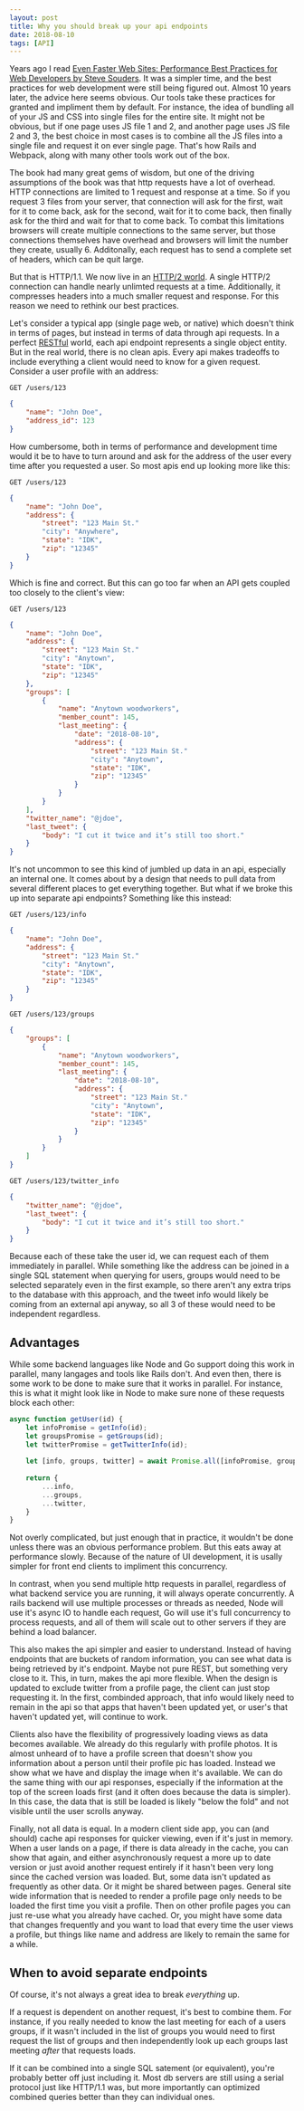 ```yaml
---
layout: post
title: Why you should break up your api endpoints
date: 2018-08-10
tags: [API]
---
```


Years ago I read [Even Faster Web Sites: Performance Best Practices for Web Developers by Steve Souders](https://www.amazon.com/Even-Faster-Web-Sites-Performance/dp/0596522304). It was a simpler time, and the best practices for web development were still being figured out. Almost 10 years later, the advice here seems obvious. Our tools take these practices for granted and impliment them by default. For instance, the idea of bundling all of your JS and CSS into single files for the entire site. It might not be obvious, but if one page uses JS file 1 and 2, and another page uses JS file 2 and 3, the best choice in most cases is to combine all the JS files into a single file and request it on ever single page. That's how Rails and Webpack, along with many other tools work out of the box.

The book had many great gems of wisdom, but one of the driving assumptions of the book was that http requests have a lot of overhead. HTTP connections are limited to 1 request and response at a time. So if you request 3 files from your server, that connection will ask for the first, wait for it to come back, ask for the second, wait for it to come back, then finally ask for the third and wait for that to come back. To combat this limitations browsers will create multiple connections to the same server, but those connections themselves have overhead and browsers will limit the number they create, usually 6. Additonally, each request has to send a complete set of headers, which can be quit large.

But that is HTTP/1.1. We now live in an [HTTP/2 world](https://caniuse.com/#feat=http2). A single HTTP/2 connection can handle nearly unlimted requests at a time. Additionally, it compresses headers into a much smaller request and response. For this reason we need to rethink our best practices.

Let's consider a typical app (single page web, or native) which doesn't think in terms of pages, but instead in terms of data through api requests. In a perfect [RESTful](https://en.wikipedia.org/wiki/Representational_state_transfer) world, each api endpoint represents a single object entity. But in the real world, there is no clean apis. Every api makes tradeoffs to include everything a client would need to know for a given request. Consider a user profile with an address:

`GET /users/123`

```json
{
	"name": "John Doe",
	"address_id": 123
}
```

How cumbersome, both in terms of performance and development time would it be to have to turn around and ask for the address of the user every time after you requested a user. So most apis end up looking more like this:

`GET /users/123`

```json
{
	"name": "John Doe",
	"address": {
		"street": "123 Main St."
		"city": "Anywhere",
		"state": "IDK",
		"zip": "12345"
	}
}
```

Which is fine and correct. But this can go too far when an API gets coupled too closely to the client's view:

`GET /users/123`

```json
{
	"name": "John Doe",
	"address": {
		"street": "123 Main St."
		"city": "Anytown",
		"state": "IDK",
		"zip": "12345"
	},
	"groups": [
		{
			"name": "Anytown woodworkers",
			"member_count": 145,
			"last_meeting": {
				"date": "2018-08-10",
				"address": {
					"street": "123 Main St."
					"city": "Anytown",
					"state": "IDK",
					"zip": "12345"
				}
			}
		}
	],
	"twitter_name": "@jdoe",
	"last_tweet": {
		"body": "I cut it twice and it’s still too short."
	}
}
```

It's not uncommon to see this kind of jumbled up data in an api, especially an internal one. It comes about by a design that needs to pull data from several different places to get everything together. But what if we broke this up into separate api endpoints? Something like this instead:

`GET /users/123/info`

```json
{
	"name": "John Doe",
	"address": {
		"street": "123 Main St."
		"city": "Anytown",
		"state": "IDK",
		"zip": "12345"
	}
}
```

`GET /users/123/groups`

```json
{
	"groups": [
		{
			"name": "Anytown woodworkers",
			"member_count": 145,
			"last_meeting": {
				"date": "2018-08-10",
				"address": {
					"street": "123 Main St."
					"city": "Anytown",
					"state": "IDK",
					"zip": "12345"
				}
			}
		}
	]
}
```

`GET /users/123/twitter_info`

```json
{
	"twitter_name": "@jdoe",
	"last_tweet": {
		"body": "I cut it twice and it’s still too short."
	}
}
```

Because each of these take the user id, we can request each of them immediately in parallel. While something like the address can be joined in a single SQL statement when querying for users, groups would need to be selected separately even in the first example, so there aren't any extra trips to the database with this approach, and the tweet info would likely be coming from an external api anyway, so all 3 of these would need to be independent regardless.

## Advantages

While some backend languages like Node and Go support doing this work in parallel, many langages and tools like Rails don't. And even then, there is some work to be done to make sure that it works in parallel. For instance, this is what it might look like in Node to make sure none of these requests block each other:

```js
async function getUser(id) {
	let infoPromise = getInfo(id);
	let groupsPromise = getGroups(id);
	let twitterPromise = getTwitterInfo(id);
	
	let [info, groups, twitter] = await Promise.all([infoPromise, groupsPromise, twitterPromise]);
	
	return {
		...info,
		...groups,
		...twitter,
	}
}
```

Not overly complicated, but just enough that in practice, it wouldn't be done unless there was an obvious performance problem. But this eats away at performance slowly. Because of the nature of UI development, it is usally simpler for front end clients to impliment this concurrency.

In contrast, when you send multiple http requests in parallel, regardless of what backend service you are running, it will always operate concurrently. A rails backend will use multiple processes or threads as needed, Node will use it's async IO to handle each request, Go will use it's full concurrency to process requests, and all of them will scale out to other servers if they are behind a load balancer.

This also makes the api simpler and easier to understand. Instead of having endpoints that are buckets of random information, you can see what data is being retrieved by it's endpoint. Maybe not pure REST, but something very close to it. This, in turn, makes the api more flexible. When the design is updated to exclude twitter from a profile page, the client can just stop requesting it. In the first, combinded approach, that info would likely need to remain in the api so that apps that haven't been updated yet, or user's that haven't updated yet, will continue to work.

Clients also have the flexibility of progressively loading views as data becomes available. We already do this regularly with profile photos. It is almost unheard of to have a profile screen that doesn't show you information about a person until their profile pic has loaded. Instead we show what we have and display the image when it's available. We can do the same thing with our api responses, especially if the information at the top of the screen loads first (and it often does because the data is simpler). In this case, the data that is still be loaded is likely "below the fold" and not visible until the user scrolls anyway.

Finally, not all data is equal. In a modern client side app, you can (and should) cache api responses for quicker viewing, even if it's just in memory. When a user lands on a page, if there is data already in the cache, you can show that again, and either asynchronously request a more up to date version or just avoid another request entirely if it hasn't been very long since the cached version was loaded. But, some data isn't updated as frequently as other data. Or it might be shared between pages. General site wide information that is needed to render a profile page only needs to be loaded the first time you visit a profile. Then on other profile pages you can just re-use what you already have cached. Or, you might have some data that changes frequently and you want to load that every time the user views a profile, but things like name and address are likely to remain the same for a while.

## When to avoid separate endpoints

Of course, it's not always a great idea to break *everything* up.

If a request is dependent on another request, it's best to combine them. For instance, if you really needed to know the last meeting for each of a users groups, if it wasn't included in the list of groups you would need to first request the list of groups and then independently look up each groups last meeting *after* that requests loads.

If it can be combined into a single SQL satement (or equivalent), you're probably better off just including it. Most db servers are still using a serial protocol just like HTTP/1.1 was, but more importantly can optimized combined queries better than they can individual ones.